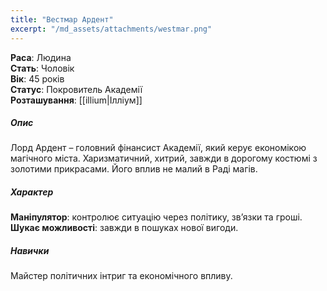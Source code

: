```yaml
---
title: "Вестмар Ардент"
excerpt: "/md_assets/attachments/westmar.png"
---
```


**Раса**: Людина  
**Стать**: Чоловік  
**Вік**: 45 років  
**Статус**: Покровитель Академії  
**Розташування**: [[illium|Ілліум]]  

##### Опис

Лорд Ардент – головний фінансист Академії, який керує економікою магічного міста. Харизматичний, хитрий, завжди в дорогому костюмі з золотими прикрасами. Його вплив не малий в Раді магів.

##### Характер
  
**Маніпулятор**: контролює ситуацію через політику, зв’язки та гроші.  
**Шукає можливості**: завжди в пошуках нової вигоди.  

##### Навички

Майстер політичних інтриг та економічного впливу.  



